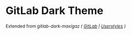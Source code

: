 # GitLab Dark Theme
<sub>Extended from _gitlab-dark-maxigaz ( [GitLab](https://gitlab.com/maxigaz/gitlab-dark) | [Userstyles](https://userstyles.org/styles/163451/gitlab-dark-maxigaz) )_</sub>
